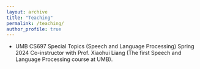 ```yaml
---
layout: archive
title: "Teaching"
permalink: /teaching/
author_profile: true
---
```


- UMB CS697 Special Topics (Speech and Language Processing)
Spring 2024
Co-instructor with Prof. Xiaohui Liang
(The first Speech and Language Processing course at UMB).